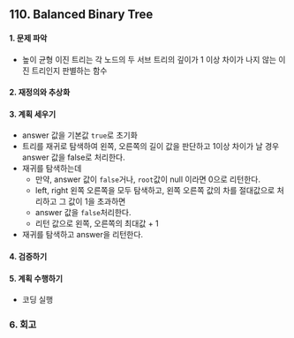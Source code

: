 ## 110. Balanced Binary Tree
#### 1. 문제 파악
- 높이 균형 이진 트리는 각 노드의 두 서브 트리의 깊이가 1 이상 차이가 나지 않는 이진 트리인지 판별하는 함수
#### 2. 재정의와 추상화
#### 3. 계획 세우기
- answer 값을 기본값 `true`로 초기화
- 트리를 재귀로 탐색하여 왼쪽, 오른쪽의 길이 값을 판단하고 1이상 차이가 날 경우 answer 값을 false로 처리한다.
- 재귀를 탐색하는데
  - 만약, answer 값이 `false`거나, `root`값이 null 이라면 0으로 리턴한다.
  - left, right 왼쪽 오른쪽을 모두 탐색하고, 왼쪽 오른쪽 값의 차를 절대값으로 처리하고 그 값이 1을 초과하면
  - answer 값을 `false`처리한다.
  - 리턴 값으로 왼쪽, 오른쪽의 최대값 + 1
- 재귀를 탐색하고 answer을 리턴한다.
#### 4. 검증하기
#### 5. 계획 수행하기
- 코딩 실행

### 6. 회고
